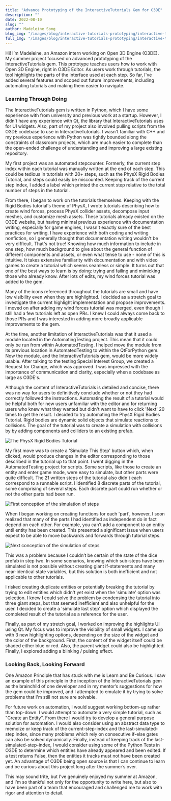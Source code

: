 ```yaml
---
title: "Advance Prototyping of the InteractiveTutorials Gem for O3DE"
description: ""
date: 2022-08-10
slug: ""
author: Madeleine Song
blog_img: "/images/blog/interactive-tutorials-prototyping/interactive-tutorials.png"
full_img: "/images/blog/interactive-tutorials-prototyping/interactive-tutorials.png"
---
```

Hi! I’m Madeleine, an Amazon intern working on Open 3D Engine (O3DE). My summer project focused on advanced prototyping of the InteractiveTutorials gem. This prototype teaches users how to work with Open 3D Engine, right in O3DE Editor. As users work through tutorials, the tool highlights the parts of the interface used at each step. So far, I've added several features and scoped out future improvements, including automating tutorials and making them easier to navigate.

### Learning Through Doing

The InteractiveTutorials gem is written in Python, which I have some experience with from university and previous work at a startup. However, I didn't have any experience with Qt, the library that InteractiveTutorials uses for UI widgets. Also, part of my project also involved pulling scripts from the O3DE codebase to use in InteractiveTutorials. I wasn't familiar with C++ and my previous experience with Python was tightly bounded along the constraints of classroom projects, which are much easier to complete than the open-ended challenge of understanding and improving a large existing repository.

My first project was an automated stepcounter. Formerly, the current step index within each tutorial was manually written at the end of each step. This could be tedious in tutorials with 20+ steps, such as the PhysX Rigid Bodies Tutorial, and steps could easily be miscounted. Keeping track of the current step index, I added a label which printed the current step relative to the total number of steps in the tutorial. 

From there, I began to work on the tutorials themselves. Keeping with the Rigid Bodies tutorial's theme of PhysX, I wrote tutorials describing how to create wind forces, process PhysX collider assets, decompose input meshes, and customize mesh assets. These tutorials already existed on the O3DE website, but having minimal previous experience with documentation writing, especially for game engines, I wasn't exactly sure of the best practices for writing. I have experience with both coding and writing nonfiction, so I generally thought that documentation writing wouldn't be very difficult. That's not true! Knowing how much information to include in one step, how much background to give about the general function of different components and assets, or even what tense to use - none of this is intuitive. It takes extensive familiarity with documentation and with video games to create a tutorial which seems seamless or simple. It turns out that one of the best ways to learn is by doing: trying and failing and mimicking those who already know. After lots of edits, my wind forces tutorial was added to the gem.

Many of the icons referenced throughout the tutorials are small and have low visibility even when they are highlighted. I decided as a stretch goal to investigate the current highlight implementation and propose improvements. I moved on after adding my wind forces tutorial was merged, even though I still had a few tutorials left as open PRs. I knew I could always come back to those PRs and I was interested in adding more broadly applicable improvements to the gem.

At the time, another limitation of InteractiveTutorials was that it used a module located in the AutomatingTesting project. This mean that it could only be run from within AutomatedTesting. I helped move the module from its previous location in AutomatedTesting to within the QtForPython gem. Now the module, and the InteractiveTutorials gem, would be more widely usable. After talking to the testing Special Interest Group, we created a Request for Change, which was approved. I was impressed with the importance of communication and clarity, especially when a codebase as large as O3DE's.

Although the content of InteractiveTutorials is detailed and concise, there was no way for users to definitively conclude whether or not they had correctly followed the instructions. Automating the result of a tutorial would be helpful both for new users unfamiliar with the editor and for returning users who knew what they wanted but didn't want to have to click 'Next' 20 times to get the result. I decided to try automating the PhysX Rigid Bodies Tutorial. Rigid bodies are dynamic solid objects that simulate reactions to collisions. The goal of the tutorial was to create a simulation with collisions by by adding components and colliders to an existing prefab. 

![The PhysX Rigid Bodies Tutorial](/images/blog/interactive-tutorials-prototyping/interactive-tutorials-ei-highlighted.png)

My first move was to create a 'Simulate This Step' button which, when clicked, would produce changes in the editor corresponding to those described in the tutorial up to that point. I went digging in the AutomatedTesting project for scripts. Some scripts, like those to create an entity and enter game mode, were easy to simulate, but other parts were quite difficult. The 21 written steps of the tutorial also didn't each correspond to a runnable script. I identified 8 discrete parts of the tutorial, some comprising of several steps. Each discrete part could run whether or not the other parts had been run.

![First conception of the simulation of steps](/images/blog/interactive-tutorials-prototyping/interactivetutorials_stepordering_1.png)

When I began working on creating functions for each 'part', however, I soon realized that many of the parts I had identified as independent do in fact depend on each other. For example, you can’t add a component to an entity until entity has been created. This presented a significant issue when users expect to be able to move backwards and forwards through tutorial steps.

![Next conception of the simulation of steps](/images/blog/interactive-tutorials-prototyping/interactivetutorials_stepordering_2.png)

This was a problem because I couldn’t be certain of the state of the dice prefab in step two. In some scenarios, knowing which sub-steps have been simulated is not possible without creating giant if-statements and many near-identical state variables, but this solution is both inefficient and not applicable to other tutorials.

I risked creating duplicate entities or potentially breaking the tutorial by trying to edit entities which didn't yet exist when the 'simulate' option was selection. I knew I could solve the problem by condensing the tutorial into three giant steps, but that seemed inefficient and also unhelpful for the user. I decided to create a 'simulate last step' option which displayed the completed result of the tutorial as a reference for the user.

Finally, as part of my stretch goal, I worked on improving the highlights UI using Qt. My focus was to improve the visibility of small widgets. I came up with 3 new highlighting options, depending on the size of the widget and the color of the background. First, the content of the widget itself could be shaded either blue or red. Also, the parent widget could also be highlighted. Finally, I explored adding a blinking / pulsing effect.

### Looking Back, Looking Forward
One Amazon Principle that has stuck with me is Learn and Be Curious. I saw an example of this principle in the inception of the InteractiveTutorials gem as the brainchild of one developer and in my mentor’s suggestions for how the gem could be improved, and I attempted to emulate it by trying to solve problems that I'm still not sure are solvable.

For future work on automation, I would suggest working bottom-up rather than top-down. I would attempt to automate a very simple tutorial, such as "Create an Entity". From there I would try to develop a general purpose solution for automation. I would also consider using an abstract data type to memoize or keep track of the current-step-index and the last-simulated-step index, since many problems which rely on consecutive if-else gates can also be solved dynamically. Finally, instead of keeping track of the last-simulated-step-index, I would consider using some of the Python Tests in O3DE to determine which entities have already appeared and been edited. If a test returns False, then the entities it tracks must not have been created yet. An advantage of O3DE being open source is that I can continue to learn and be curious about this project long after the summer’s over.

This may sound trite, but I've genuinely enjoyed my summer at Amazon, and I'm so thankful not only for the opportunity to write here, but also to have been part of a team that encouraged and challenged me to work with rigor and attention to detail.